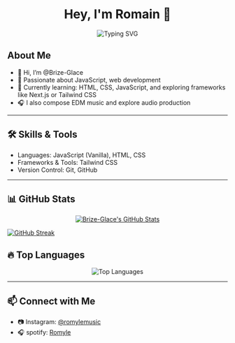 <h1 align="center">Hey, I'm Romain 👋</h1>

<p align="center">
  <img src="https://readme-typing-svg.herokuapp.com?font=Fira+Code&weight=500&size=22&pause=1000&color=F70000&center=true&vCenter=true&width=435&lines=Web+Developer+%7C+JavaScript+%7C+HTML+%7C+CSS" alt="Typing SVG" />
</p>

## About Me

- 👋 Hi, I’m @Brize-Glace
- 👀 Passionate about JavaScript, web development
- 🌱 Currently learning: HTML, CSS, JavaScript, and exploring frameworks like Next.js or Tailwind CSS
- 🎧 I also compose EDM music and explore audio production

---

## 🛠️ Skills & Tools

- Languages: JavaScript (Vanilla), HTML, CSS
- Frameworks & Tools: Tailwind CSS
- Version Control: Git, GitHub

---

## 📊 GitHub Stats

<p align="center">
    <a href="https://awesome-github-stats.azurewebsites.net/index.html??cardType=level-alternate&theme=github-dark&preferLogin=false">    <img  alt="Brize-Glace's GitHub Stats" src="https://awesome-github-stats.azurewebsites.net/user-stats/Brize-Glace?cardType=level-alternate&theme=github-dark&preferLogin=false" />  </a>
</p>
<p>
  <a href="https://git.io/streak-stats"><img src="https://streak-stats.demolab.com?user=Brize-Glace&theme=dark" alt="GitHub Streak" /></a>
</p>

## 🔥 Top Languages

<p align="center">
  <img src="https://github-readme-stats.vercel.app/api/top-langs/?username=Brize-Glace&layout=compact&theme=radical" alt="Top Languages">
</p>

---

## 📫 Connect with Me

- 📷 Instagram: [@romylemusic](https://instagram.com/romylemusic)
- 🎧 spotify: [Romyle](https://open.spotify.com/artist/2Ct4FMJcBEb4SKkuMiYPyj)


